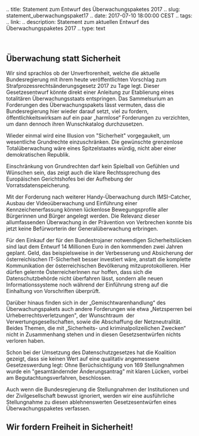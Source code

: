.. title: Statement zum Entwurf des Überwachungspaketes 2017
.. slug: statement_uberwachungspaket17
.. date: 2017-07-10 18:00:00 CEST
.. tags:
.. link:
.. description: Statement zum aktuellen Entwurf des Überwachungspaketes 2017
.. type: text

&nbsp;

## Überwachung statt Sicherheit

Wir sind sprachlos ob der Unverfrorenheit,
welche die aktuelle Bundesregierung mit ihrem heute veröffentlichten
Vorschlag zum Strafprozessrechtsänderungsgesetz 2017 zu Tage legt.
Dieser Gesetzesentwurf könnte direkt einer Anleitung zur Etablierung
eines totalitären Überwachungsstaats entspringen. Das Sammelsurium an
Forderungen des Überwachungspakets lässt vermuten, dass die
Bundesregierung hier wieder darauf setzt, viel zu fordern,
öffentlichkeitswirksam auf ein paar „harmlose“ Forderungen zu
verzichten, um dann dennoch ihren Wunschkatalog durchzusetzen.

Wieder einmal wird eine Illusion von "Sicherheit" vorgegaukelt, um
wesentliche Grundrechte einzuschränken. Die gewünschte grenzenlose
Totalüberwachung wäre eines Spitzelstaates würdig, nicht aber einer
demokratischen Republik.

<!-- TEASER_END -->

Einschränkung von Grundrechten darf kein Spielball von Gefühlen und
Wünschen sein, das zeigt auch die klare Rechtssprechung des
Europäischen Gerichtshofes bei der Aufhebung der
Vorratsdatenspeicherung.

Mit der Forderung nach weiterer Handy-Überwachung durch IMSI-Catcher,
Ausbau der Videoüberwachung und Einführung einer Kennzeichenerfassung
können lückenlose Bewegungsprofile aller Bürgerinnen und Bürger angelegt
werden. Die Relevanz dieser allumfassenden Überwachung in der Prävention
von Verbrechen konnte bis jetzt keine Befürworterin der
Generalüberwachung erbringen.

Für den Einkauf der für den Bundestrojaner notwendigen Sicherheitslücken
sind laut dem Entwurf 14 Millionen Euro in den kommenden zwei Jahren
geplant. Geld, das beispielsweise in der Verbesserung und Absicherung
der österreichischen IT-Sicherheit besser investiert wäre, anstatt die
komplette Kommunikation der österreichischen Bevölkerung
mitzuprotokollieren. Hier dürfen gelernte ÖsterreicherInnen nur hoffen,
dass sich die Datenschutzbehörde nicht überfahren lässt, sondern alle
neuen Informationssysteme noch während der Einführung streng auf die
Einhaltung von Vorschriften überprüft.

Darüber hinaus finden sich in der „Gemischtwarenhandlung“ des
Überwachungspakets auch andere Forderungen wie etwa „Netzsperren bei
Urheberrechtsverletzungen", der Wunschtraum  der
Verwertungsgesellschaften, sowie die Abschaffung der Netzneutralität.
Beides Themen, die mit „Sicherheits- und kriminalpolizeilichen Zwecken“
nicht in Zusammenhang stehen und in diesen Gesetzsentwürfen nichts
verloren haben.

Schon bei der Umsetzung des Datenschutzgesetzes hat die Koalition
gezeigt, dass sie keinen Wert auf eine qualitativ angemessene
Gesetzeswerdung legt: Ohne Berüchsichtigung von 169 Stellungnahmen wurde
ein "gesamtändernder Änderungsantrag" mit klaren Lücken, vorbei am
Begutachtungsverfahren, beschlossen.

Auch wenn die Bundesregierung die Stellungnahmen der Institutionen und
der Zivilgesellschaft bewusst ignoriert, werden wir 
eine ausführliche Stellungnahme zu diesen ablehnenswerten
Gesetzesentwürfen eines Überwachungspaketes verfassen.

## **Wir fordern Freiheit in Sicherheit!**

&nbsp;

